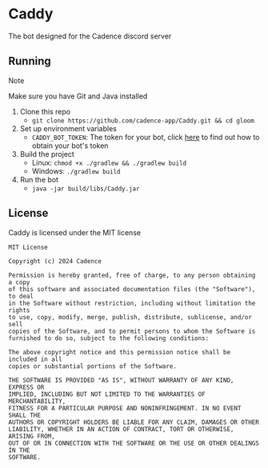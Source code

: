 # Caddy
The bot designed for the Cadence discord server

## Running
> [!NOTE]
> 
> Make sure you have Git and Java installed

1. Clone this repo
    - `git clone https://github.com/cadence-app/Caddy.git && cd gloom`
2. Set up environment variables
    - `CADDY_BOT_TOKEN`: The token for your bot, click [here](https://discord.com/developers/docs/quick-start/getting-started#step-1-creating-an-app) to find out how to obtain your bot's token
3. Build the project
    - Linux: `chmod +x ./gradlew && ./gradlew build`
    - Windows: `./gradlew build`
4. Run the bot
    - `java -jar build/libs/Caddy.jar`

## License
Caddy is licensed under the MIT license
```
MIT License

Copyright (c) 2024 Cadence

Permission is hereby granted, free of charge, to any person obtaining a copy
of this software and associated documentation files (the "Software"), to deal
in the Software without restriction, including without limitation the rights
to use, copy, modify, merge, publish, distribute, sublicense, and/or sell
copies of the Software, and to permit persons to whom the Software is
furnished to do so, subject to the following conditions:

The above copyright notice and this permission notice shall be included in all
copies or substantial portions of the Software.

THE SOFTWARE IS PROVIDED "AS IS", WITHOUT WARRANTY OF ANY KIND, EXPRESS OR
IMPLIED, INCLUDING BUT NOT LIMITED TO THE WARRANTIES OF MERCHANTABILITY,
FITNESS FOR A PARTICULAR PURPOSE AND NONINFRINGEMENT. IN NO EVENT SHALL THE
AUTHORS OR COPYRIGHT HOLDERS BE LIABLE FOR ANY CLAIM, DAMAGES OR OTHER
LIABILITY, WHETHER IN AN ACTION OF CONTRACT, TORT OR OTHERWISE, ARISING FROM,
OUT OF OR IN CONNECTION WITH THE SOFTWARE OR THE USE OR OTHER DEALINGS IN THE
SOFTWARE.
```